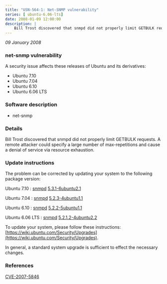 ```yaml
---
title: "USN-564-1: Net-SNMP vulnerability"
series: [ ubuntu-6.06-lts]
date: 2008-01-09 12:00:00
description: |
    Bill Trost discovered that snmpd did not properly limit GETBULK requests. A remote attacker could specify a large number of max-repetitions and cause a denial of service via resource exhaustion. 
--- 
```

 
 

*09 January 2008*

### net-snmp vulnerability

A security issue affects these releases of Ubuntu and its derivatives:

* Ubuntu 7.10
* Ubuntu 7.04
* Ubuntu 6.10
* Ubuntu 6.06 LTS

### Software description

* net-snmp 

### Details

Bill Trost discovered that snmpd did not properly limit GETBULK requests. A remote attacker could specify a large number of max-repetitions and cause a denial of service via resource exhaustion. 

### Update instructions

The problem can be corrected by updating your system to the following package version:

Ubuntu 7.10
 : [snmpd](https://launchpad.net/ubuntu/+source/net-snmp) <span> [5.3.1-6ubuntu2.1](https://launchpad.net/ubuntu/+source/net-snmp/5.3.1-6ubuntu2.1) </span> 

Ubuntu 7.04
 : [snmpd](https://launchpad.net/ubuntu/+source/net-snmp) <span> [5.2.3-4ubuntu1.1](https://launchpad.net/ubuntu/+source/net-snmp/5.2.3-4ubuntu1.1) </span> 

Ubuntu 6.10
 : [snmpd](https://launchpad.net/ubuntu/+source/net-snmp) <span> [5.2.2-5ubuntu1.1](https://launchpad.net/ubuntu/+source/net-snmp/5.2.2-5ubuntu1.1) </span> 

Ubuntu 6.06 LTS
 : [snmpd](https://launchpad.net/ubuntu/+source/net-snmp) <span> [5.2.1.2-4ubuntu2.2](https://launchpad.net/ubuntu/+source/net-snmp/5.2.1.2-4ubuntu2.2) </span> 

To update your system, please follow these instructions: [https://wiki.ubuntu.com/Security/Upgrades](https://wiki.ubuntu.com/Security/Upgrades).

In general, a standard system upgrade is sufficient to effect the necessary changes. 

### References

 
 [CVE-2007-5846](http://people.ubuntu.com/~ubuntu-security/cve/CVE-2007-5846)
 

